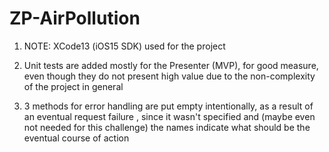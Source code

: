 # ZP-AirPollution


1. NOTE: XCode13 (iOS15 SDK) used for the project

2. Unit tests are added mostly for the Presenter (MVP), for good measure, even though they do not present high value due to the non-complexity of the project in general

3. 3 methods for error handling are put empty intentionally, as a result of an eventual request failure , since it wasn't specified and (maybe even not needed for this challenge) the names indicate what should be the eventual course of action 
